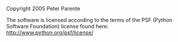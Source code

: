 Copyright 2005 Peter Parente

The software is licensed according to the terms of the PSF (Python Software Foundation) license found here: http://www.python.org/psf/license/